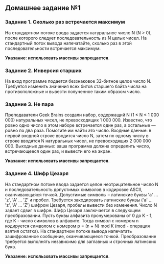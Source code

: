 ## Домашнее задание №1

### Задание 1. Сколько раз встречается максимум

На стандартном потоке ввода задается натуральное число N (N > 0), после
которого следует последовательность из N целых чисел.
На стандартный поток вывода напечатайте, сколько раз в этой
последовательности встречается максимум.

**Указание: использовать массивы запрещается.**

### Задание 2. Инверсия старших

На вход программе подается беззнаковое 32-битное целое число N. Требуется
изменить значения всех битов старшего байта числа на противоположные и
вывести полученное таким образом число.

### Задание 3. Не пара

Преподаватели Geek Brains создали набор, содержащий N (1 ≤ N ≤ 1 000 000)
натуральных чисел, не превосходящих 1 000 000. Известно, что ровно одно
число в этом наборе встречается один раз, а остальные — ровно по два раза.
Помогите им найти это число. Входные данные: в первой входной строке
вводится число N, затем по одному числу в строке вводятся N натуральных
чисел, не превосходящих 2 000 000 000. Выходные данные: ваша программа
должна определить число, встречающееся один раз, и вывести его на экран.

**Указание: использовать массивы запрещается.**

### Задание 4. Шифр Цезаря

На стандартном потоке ввода задается целое неотрицательное число N и
последовательность допустимых символов в кодировке ASCII,
оканчивающаяся точкой. Допустимые символы – латинские буквы 'a' ... 'z', 'A' ...
'Z' и пробел. Требуется закодировать латинские буквы ('a' ... 'z', 'A' ... 'Z')
шифром Цезаря, пробелы вывести без изменения. Число N задает сдвиг в
шифре. Шифр Цезаря заключается в следующем преобразовании. Пусть буквы
алфавита пронумерованы от 0 до K - 1, где K - число символов в алфавите.
Тогда символ с номером n кодируется символом с номером p = (n + N) mod K
(mod - операция взятия остатка). На стандартном потоке вывода напечатать
зашифрованное сообщение, оканчивающееся точкой. Преобразование
требуется выполнять независимо для заглавных и строчных латинских букв.

**Указание: использовать массивы запрещается.**
